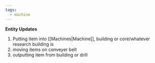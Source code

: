 ```yaml
---
tags:
  - machine
---
```


**Entity Updates**


1) Putting item into [[Machines|Machine]], building or core/whatever research building is
2) moving items on conveyer belt
3) outputting item from building or drill